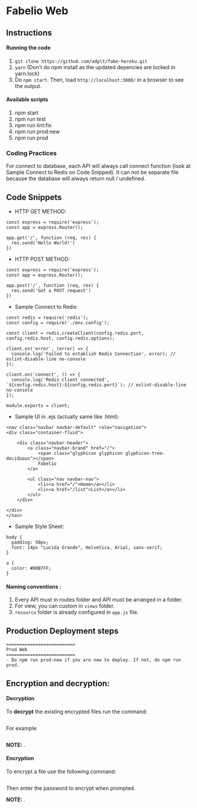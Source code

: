 # Fabelio Web

## Instructions

#### Running the code

1. `git clone https://github.com/adplt/fabe-heroku.git`
2. `yarn` (Don't do npm install as the updated depencies are locked in yarn.lock)
3. Do `npm start`. Then, load `http://localhost:3000/` in a browser to see the output.

#### Available scripts

1. npm start
2. npm run test
3. npm run lint:fix
4. npm run prod:new
5. npm run prod


### Coding Practices

For connect to database, each API will always call connect function (look at Sample Connect to Redis on Code Snipped). It can not be separate file because the database will always return null / undefined.

## Code Snippets

- HTTP GET METHOD:

```
const express = require('express');
const app = express.Router();

app.get('/', function (req, res) {
  res.send('Hello World!')
})
```

- HTTP POST METHOD:

```
const express = require('express');
const app = express.Router();

app.post('/', function (req, res) {
  res.send('Got a POST request')
})

```

- Sample Connect to Redis:

```
const redis = require('redis');
const config = require('./env.config');

const client = redis.createClient(config.redis.port, config.redis.host, config.redis.options);

client.on('error', (error) => {
  console.log('Failed to establish Redis Connection', error); // eslint-disable-line no-console
});

client.on('connect', () => {
  console.log('Redis client connected', `${config.redis.host}:${config.redis.port}`); // eslint-disable-line no-console
});

module.exports = client;

```

- Sample UI in .ejs (actually same like .html):

```
<nav class="navbar navbar-default" role="navigation">
<div class="container-fluid">

    <div class="navbar-header">
        <a class="navbar-brand" href="/">
            <span class="glyphicon glyphicon glyphicon-tree-deciduous"></span>
            Fabelio
        </a>

        <ul class="nav navbar-nav">
            <li><a href="/">Home</a></li>
            <li><a href="/list">List</a></li>
        </ul>
    </div>

</div>
</nav>

```

- Sample Style Sheet:

```
body {
  padding: 50px;
  font: 14px "Lucida Grande", Helvetica, Arial, sans-serif;
}

a {
  color: #00B7FF;
}
```

#### Naming conventions :

1. Every API must in routes folder and API must be arranged in a folder.
2. For view, you can custom in `views` folder.
3. `resource` folder is already configured in `app.js` file.

## Production Deployment steps

```
==========================
Prod Web
==========================
- Do npm run prod:new if you are new to deploy. If not, do npm run prod.
```

## Encryption and decryption:


#### Decryption

To **decrypt** the existing encrypted files run the command:

```

```


For example:

```

```

**NOTE:** .


#### Encryption

To encrypt a file use the following command:

```

```

Then enter the password to encrypt when prompted.

**NOTE:** .
